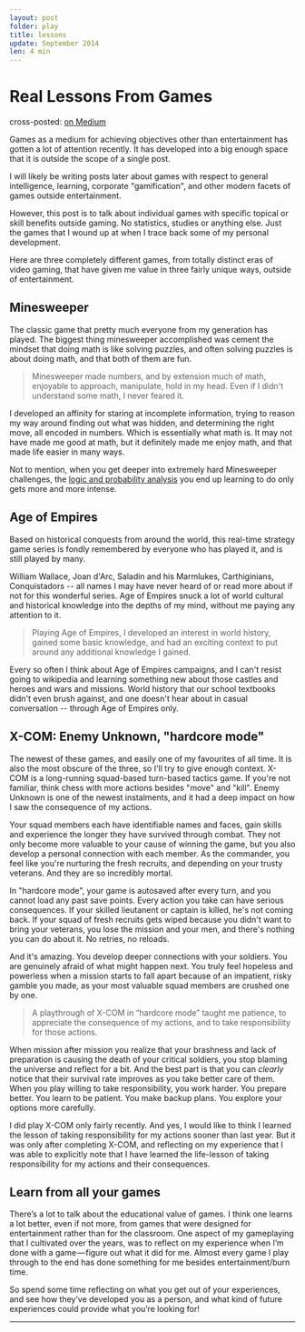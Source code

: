 ```yaml
---
layout: post
folder: play
title: lessons
update: September 2014
len: 4 min
---
```


# Real Lessons From Games
<div class="essay-subtext">cross-posted: <a href="https://medium.com/p/3bf040e3d862">on Medium</a></div>

Games as a medium for achieving objectives other than entertainment has gotten a lot of attention recently. It has developed into a big enough space that it is outside the scope of a single post. 

I will likely be writing posts later about games with respect to general intelligence, learning, corporate "gamification", and other modern facets of games outside entertainment.

However, this post is to talk about individual games with specific topical or skill benefits outside gaming. No statistics, studies or anything else. Just the games that I wound up at when I trace back some of my personal development.

Here are three completely different games, from totally distinct eras of video gaming, that have given me value in three fairly unique ways, outside of entertainment.

## Minesweeper
The classic game that pretty much everyone from my generation has played. The biggest thing minesweeper accomplished was cement the mindset that doing math is like solving puzzles, and often solving puzzles is about doing math, and that both of them are fun. 

> Minesweeper made numbers, and by extension much of math, enjoyable to approach, manipulate, hold in my head. Even if I didn't understand some math, I never feared it.

I developed an affinity for staring at incomplete information, trying to reason my way around finding out what was hidden, and determining the right move, all encoded in numbers. Which is essentially what math is. It may not have made me good at math, but it definitely made me enjoy math, and that made life easier in many ways.

Not to mention, when you get deeper into extremely hard Minesweeper challenges, the [logic and probability analysis](http://nothings.org/games/minesweeper/) you end up learning to do only gets more and more intense.

## Age of Empires
Based on historical conquests from around the world, this real-time strategy game series is fondly remembered by everyone who has played it, and is still played by many.

William Wallace, Joan d'Arc, Saladin and his Marmlukes, Carthiginians, Conquistadors -- all names I may have never heard of or read more about if not for this wonderful series. Age of Empires snuck a lot of world cultural and historical knowledge into the depths of my mind, without me paying any attention to it. 

> Playing Age of Empires, I developed an interest in world history, gained some basic knowledge, and had an exciting context to put around any additional knowledge I gained.

Every so often I think about Age of Empires campaigns, and I can't resist going to wikipedia and learning something new about those castles and heroes and wars and missions. World history that our school textbooks didn't even brush against, and one doesn't hear about in casual conversation -- through Age of Empires only.

## X-COM: Enemy Unknown, "hardcore mode"
The newest of these games, and easily one of my favourites of all time. It is also the most obscure of the three, so I'll try to give enough context. X-COM is a long-running squad-based turn-based tactics game. If you're not familiar, think chess with more actions besides "move" and "kill". Enemy Unknown is one of the newest instalments, and it had a deep impact on how I saw the consequence of my actions.

Your squad members each have identifiable names and faces, gain skills and experience the longer they have survived through combat. They not only become more valuable to your cause of winning the game, but you also develop a personal connection with each member. As the commander, you feel like you're nurturing the fresh recruits, and depending on your trusty veterans. And they are so incredibly mortal.

In "hardcore mode", your game is autosaved after every turn, and you cannot load any past save points. Every action you take can have serious consequences. If your skilled lieutanent or captain is killed, he's not coming back. If your squad of fresh recruits gets wiped because you didn't want to bring your veterans, you lose the mission and your men, and there's nothing you can do about it. No retries, no reloads.

And it's amazing. You develop deeper connections with your soldiers. You are genuinely afraid of what might happen next. You truly feel hopeless and powerless when a mission starts to fall apart because of an impatient, risky gamble you made, as your most valuable squad members are crushed one by one.

> A playthrough of X-COM in “hardcore mode” taught me patience, to appreciate the consequence of my actions, and to take responsibility for those actions.

When mission after mission you realize that your brashness and lack of preparation is causing the death of your critical soldiers, you stop blaming the universe and reflect for a bit. And the best part is that you can *clearly* notice that their survival rate improves as you take better care of them. When you play willing to take responsibility, you work harder. You prepare better. You learn to be patient. You make backup plans. You explore your options more carefully.

I did play X-COM only fairly recently. And yes, I would like to think I learned the lesson of taking responsibility for my actions sooner than last year. But it was only after completing X-COM, and reflecting on my experience that I was able to explicitly note that I have learned the life-lesson of taking responsibility for my actions and their consequences.

## Learn from all your games
There’s a lot to talk about the educational value of games. I think one learns a lot better, even if not more, from games that were designed for entertainment rather than for the classroom. One aspect of my gameplaying that I cultivated over the years, was to reflect on my experience when I’m done with a game — figure out what it did for me. Almost every game I play through to the end has done something for me besides entertainment/burn time.

So spend some time reflecting on what you get out of your experiences, and see how they’ve developed you as a person, and what kind of future experiences could provide what you’re looking for!
- - -
